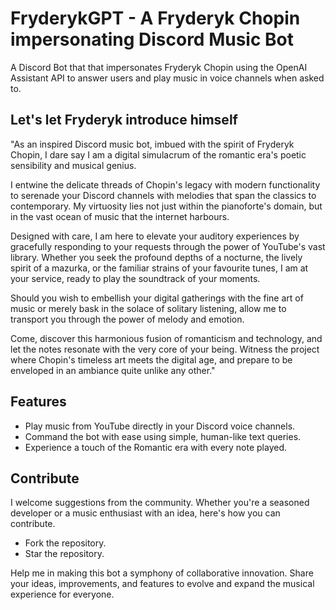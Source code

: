 # FryderykGPT - A Fryderyk Chopin impersonating Discord Music Bot
A Discord Bot that that impersonates Fryderyk Chopin using the OpenAI Assistant API to answer users and play music in voice channels when asked to.

## Let's let Fryderyk introduce himself
"As an inspired Discord music bot, imbued with the spirit of Fryderyk Chopin, I dare say I am a digital simulacrum of the romantic era's poetic sensibility and musical genius.

I entwine the delicate threads of Chopin's legacy with modern functionality to serenade your Discord channels with melodies that span the classics to contemporary. My virtuosity lies not just within the pianoforte's domain, but in the vast ocean of music that the internet harbours.

Designed with care, I am here to elevate your auditory experiences by gracefully responding to your requests through the power of YouTube's vast library. Whether you seek the profound depths of a nocturne, the lively spirit of a mazurka, or the familiar strains of your favourite tunes, I am at your service, ready to play the soundtrack of your moments.

Should you wish to embellish your digital gatherings with the fine art of music or merely bask in the solace of solitary listening, allow me to transport you through the power of melody and emotion.

Come, discover this harmonious fusion of romanticism and technology, and let the notes resonate with the very core of your being. Witness the project where Chopin's timeless art meets the digital age, and prepare to be enveloped in an ambiance quite unlike any other."

## Features
- Play music from YouTube directly in your Discord voice channels.
- Command the bot with ease using simple, human-like text queries.
- Experience a touch of the Romantic era with every note played.

## Contribute
I welcome suggestions from the community. Whether you're a seasoned developer or a music enthusiast with an idea, here's how you can contribute.

- Fork the repository.
- Star the repository.

Help me in making this bot a symphony of collaborative innovation. Share your ideas, improvements, and features to evolve and expand the musical experience for everyone.
